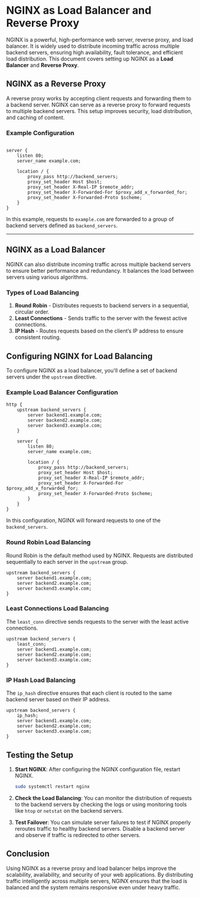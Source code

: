 
# NGINX as Load Balancer and Reverse Proxy

NGINX is a powerful, high-performance web server, reverse proxy, and load balancer. It is widely used to distribute incoming traffic across multiple backend servers, ensuring high availability, fault tolerance, and efficient load distribution. This document covers setting up NGINX as a **Load Balancer** and **Reverse Proxy**.


## NGINX as a Reverse Proxy

A reverse proxy works by accepting client requests and forwarding them to a backend server. NGINX can serve as a reverse proxy to forward requests to multiple backend servers. This setup improves security, load distribution, and caching of content.

### Example Configuration

```nginx

server {
    listen 80;
    server_name example.com;

    location / {
        proxy_pass http://backend_servers;
        proxy_set_header Host $host;
        proxy_set_header X-Real-IP $remote_addr;
        proxy_set_header X-Forwarded-For $proxy_add_x_forwarded_for;
        proxy_set_header X-Forwarded-Proto $scheme;
    }
}

```

In this example, requests to `example.com` are forwarded to a group of backend servers defined as `backend_servers`.

***

## NGINX as a Load Balancer

NGINX can also distribute incoming traffic across multiple backend servers to ensure better performance and redundancy. It balances the load between servers using various algorithms.

### Types of Load Balancing
1. **Round Robin** - Distributes requests to backend servers in a sequential, circular order.
2. **Least Connections** - Sends traffic to the server with the fewest active connections.
3. **IP Hash** - Routes requests based on the client’s IP address to ensure consistent routing.

## Configuring NGINX for Load Balancing

To configure NGINX as a load balancer, you'll define a set of backend servers under the `upstream` directive.

### Example Load Balancer Configuration

```nginx
http {
    upstream backend_servers {
        server backend1.example.com;
        server backend2.example.com;
        server backend3.example.com;
    }

    server {
        listen 80;
        server_name example.com;

        location / {
            proxy_pass http://backend_servers;
            proxy_set_header Host $host;
            proxy_set_header X-Real-IP $remote_addr;
            proxy_set_header X-Forwarded-For $proxy_add_x_forwarded_for;
            proxy_set_header X-Forwarded-Proto $scheme;
        }
    }
}
```

In this configuration, NGINX will forward requests to one of the `backend_servers`.

### Round Robin Load Balancing
Round Robin is the default method used by NGINX. Requests are distributed sequentially to each server in the `upstream` group.

```nginx
upstream backend_servers {
    server backend1.example.com;
    server backend2.example.com;
    server backend3.example.com;
}
```

### Least Connections Load Balancing
The `least_conn` directive sends requests to the server with the least active connections.

```nginx
upstream backend_servers {
    least_conn;
    server backend1.example.com;
    server backend2.example.com;
    server backend3.example.com;
}
```

### IP Hash Load Balancing
The `ip_hash` directive ensures that each client is routed to the same backend server based on their IP address.

```nginx
upstream backend_servers {
    ip_hash;
    server backend1.example.com;
    server backend2.example.com;
    server backend3.example.com;
}
```

## Testing the Setup

1. **Start NGINX**: After configuring the NGINX configuration file, restart NGINX.
   ```bash
   sudo systemctl restart nginx
   ```

2. **Check the Load Balancing**: You can monitor the distribution of requests to the backend servers by checking the logs or using monitoring tools like `htop` or `netstat` on the backend servers.

3. **Test Failover**: You can simulate server failures to test if NGINX properly reroutes traffic to healthy backend servers. Disable a backend server and observe if traffic is redirected to other servers.

## Conclusion

Using NGINX as a reverse proxy and load balancer helps improve the scalability, availability, and security of your web applications. By distributing traffic intelligently across multiple servers, NGINX ensures that the load is balanced and the system remains responsive even under heavy traffic.
